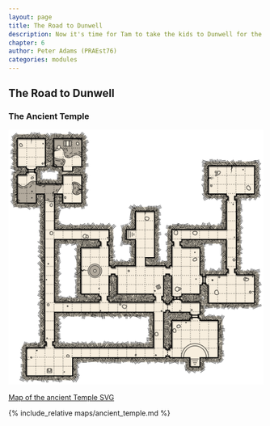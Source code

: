 ```yaml
---
layout: page
title: The Road to Dunwell
description: Now it's time for Tam to take the kids to Dunwell for the trade fair, the adventure will truly begin... but are they ready?
chapter: 6
author: Peter Adams (PRAEst76)
categories: modules
---
```

## The Road to Dunwell

### The Ancient Temple
![Map of the ancient Temple](maps/ancient_temple.png)

[Map of the ancient Temple SVG](maps/ancient_temple.svg)

{% include_relative maps/ancient_temple.md %}